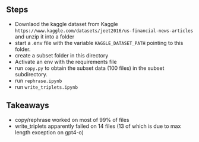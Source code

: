 


## Steps

- Downlaod the kaggle dataset from Kaggle `https://www.kaggle.com/datasets/jeet2016/us-financial-news-articles` and unzip it into a folder 
- start a .env file with the variable `KAGGLE_DATASET_PATH` pointing to this folder.
- create a subset folder in this directory
- Activate an env with the requirements file
- run `copy.py` to obtain the subset data (100 files) in the subset subdirectory.
- run `rephrase.ipynb` 
- run `write_triplets.ipynb`

## Takeaways
- copy/rephrase worked on most of 99% of files 
- write_triplets apparently failed on 14 files (13 of which is due to max length exception on gpt4-o)

